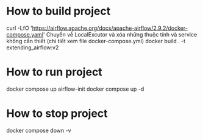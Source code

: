 # How to build project
curl -LfO 'https://airflow.apache.org/docs/apache-airflow/2.9.2/docker-compose.yaml'
Chuyển về LocalExcutor và xóa những thuộc tính và service không cần thiết (chi tiết xem file docker-compose.yml)
docker build . -t extending_airflow:v2
# How to run project
docker compose up airflow-init
docker compose up -d
# How to stop project
docker compose down -v